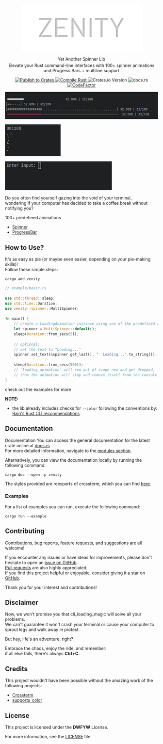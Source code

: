 <div align="center">
  <img src="images/ZENITY.svg" alt="Zenity svg logo" width="400">
<p>Yet Another Spinner Lib</p>
<p style="margin-top: -10px;">Elevate your Rust command-line interfaces with 100+ spinner animations and Progress Bars + multiline support</p>
  <a href="https://github.com/Arteiii/zenity/actions/workflows/publish_crate.yml">
    <img src="https://github.com/Arteiii/zenity/actions/workflows/publish_crate.yml/badge.svg" alt="Publish to Crates">
  </a>
  <a href="https://github.com/Arteiii/zenity/actions/workflows/release_examples.yml">
    <img src="https://github.com/Arteiii/zenity/actions/workflows/release_examples.yml/badge.svg" alt="Compile Rust">
  </a>
  <img src="https://img.shields.io/crates/v/zenity" alt="Crates.io Version">
  <img src="https://img.shields.io/docsrs/zenity" alt="docs.rs">
  <br>
  <a href="https://www.codefactor.io/repository/github/arteiii/zenity">
    <img src="https://www.codefactor.io/repository/github/arteiii/zenity/badge" alt="CodeFactor">
  </a>
</div>

![progress bar](./images/rustrover64_WupAJU44Lu.gif)

![multiline preview](./images/rustrover64_4bzlv2mWxK.gif)

![menu input preview](./images/rustrover64_Qgn5icero6.gif)

Do you often find yourself gazing into the void of your terminal,  
wondering if your computer has decided to take a coffee break without notifying you?

100+ predefined animations



- [Spinner](https://docs.rs/zenity/latest/zenity/spinner/frames/struct.Frames.html)  
- [ProgressBar](https://docs.rs/zenity/latest/zenity/progress/frames/struct.Frames.html)





## How to Use?

It's as easy as pie (or maybe even easier, depending on your pie-making skills)!  
Follow these simple steps:

````shell
cargo add zenity
````

```rust
// example/basic.rs

use std::thread::sleep;
use std::time::Duration;
use zenity::spinner::MultiSpinner;

fn main() {
    // create a LoadingAnimation instance using one of the predefined animations
    let spinner = MultiSpinner::default();
    sleep(Duration::from_secs(5));

    // optional:
    // set the text to "Loading..."
    spinner.set_text(&spinner.get_last(), "  Loading...".to_string()); 

    sleep(Duration::from_secs(500));
    // `loading_animation` will run out of scope now and get dropped,
    // thus the animation will stop and remove itself from the console
}
```

check out the examples for more

**NOTE:**

- the lib already includes checks for `--color` following the conventions
  by:
  [Rain's Rust CLI recommendations](https://rust-cli-recommendations.sunshowers.io/colors.html#general-recommendations)

## Documentation

Documentation
You can access the general documentation for the latest crate online
at [docs.rs](https://docs.rs/zenity/latest/zenity/).  
For more detailed information, navigate to the [modules section](https://docs.rs/zenity/latest/zenity/#modules).

Alternatively, you can view the documentation locally by running the following command:

```shell
cargo doc --open -p zenity
```

The styles provided are reexports of crossterm,
which you can find [here](https://docs.rs/crossterm/latest/crossterm/style/index.html).

### Examples

For a list of examples you can run, execute the following command:

```shell
cargo run --example
```

## Contributing

Contributions, bug reports, feature requests, and suggestions are all welcome!

If you encounter any issues or have ideas for improvements, please don't hesitate to open
an [issue on GitHub](https://github.com/Arteiii/zenity/issues/new).  
[Pull requests](https://github.com/Arteiii/zenity/pulls) are also highly appreciated.  
If you find this project helpful or enjoyable, consider giving it a star on [GitHub](https://github.com/Arteiii/zenity).

Thank you for your interest and contributions!

## Disclaimer

Now, we won't promise you that cli_loading_magic will solve all your problems.  
We can't guarantee it won't crash your terminal or cause your computer to sprout legs and walk away in protest.

But hey, life's an adventure, right?

Embrace the chaos, enjoy the ride, and remember:  
if all else fails, there's always **Ctrl+C.**

## Credits

This project wouldn't have been possible without the amazing work of the following projects:

- [Crossterm](https://github.com/crossterm-rs/crossterm)
- [supports_color](https://docs.rs/supports-color/latest/supports_color/)

## License

This project is licensed under the **DWFYW** License.

For more information, see the [LICENSE](LICENSE.md) file.
